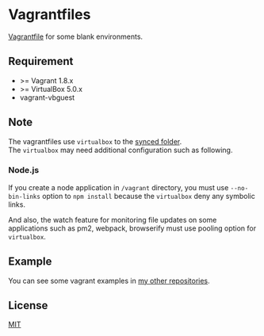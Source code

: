 # Vagrantfiles
[Vagrantfile](https://www.vagrantup.com/docs/vagrantfile/) for some blank environments.

## Requirement
* &gt;= Vagrant 1.8.x
* &gt;= VirtualBox 5.0.x
* vagrant-vbguest

## Note
The vagrantfiles use `virtualbox` to the [synced folder](https://www.vagrantup.com/docs/synced-folders/).  
The `virtualbox` may need additional configuration such as following.

### Node.js
If you create a node application in `/vagrant` directory, you must use `--no-bin-links` option to `npm install` because the `virtualbox` deny any symbolic links.

And also, the watch feature for monitoring file updates on some applications such as pm2, webpack, browserify must use pooling option for `virtualbox`.

## Example
You can see some vagrant examples in [my other repositories](https://github.com/ktanakaj).

## License
[MIT](https://github.com/ktanakaj/vagrantfiles/blob/master/LICENSE)
